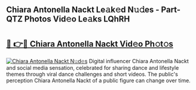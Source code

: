 ## Chiara Antonella Nackt Le𝚊k𝚎d N𝚞𝚍es - Part-QTZ Photos Vid𝚎o Le𝚊ks LQhRH

# <h2><a href="http://fb5jun9.evod.top/?m=Chiara+Antonella+Nackt">🔗 👉🔴 Chiara Antonella Nackt Vid𝚎o Ph𝚘t𝚘s</a></h2>

[![Chiara Antonella Nackt N𝚞d𝚎s](https://i.imgur.com/8V9OHl7.gif)](http://fb5jun9.evod.top/?m=Chiara+Antonella+Nackt)
Digital influencer Chiara Antonella Nackt and social media sensation, celebrated for sharing dance and lifestyle themes through viral dance challenges and short videos. The public's perception Chiara Antonella Nackt of a public figure can change over time. 
